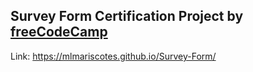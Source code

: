 ## Survey Form Certification Project by <a href="https://www.freecodecamp.org/learn">freeCodeCamp</a>

Link: https://mlmariscotes.github.io/Survey-Form/


